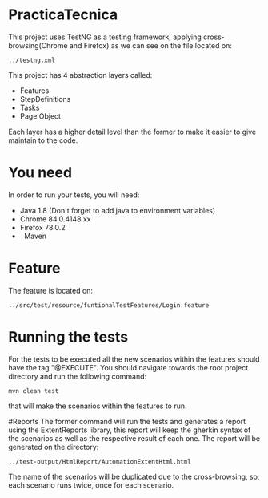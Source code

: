 # PracticaTecnica 

This project uses TestNG as a testing framework, applying cross-browsing(Chrome and Firefox) as we can see on the file located on: 

	../testng.xml


This project has 4 abstraction layers called: 
*	Features
*	StepDefinitions
*	Tasks
*	Page Object

Each layer has a higher detail level than the former to make it easier to give maintain to the code.

# You need
In order to run your tests, you will need:
*	Java 1.8 (Don't forget to add java to environment variables)
*	Chrome 84.0.4148.xx
*	Firefox 78.0.2
*   	Maven

# Feature 
The feature is located on: 

	../src/test/resource/funtionalTestFeatures/Login.feature

# Running the tests
For the tests to be executed all the new scenarios within the features should have the tag "@EXECUTE".
You should navigate towards the root project directory and run the following command:

	mvn clean test

that will make the scenarios within the features to run.

#Reports
The former command will run the tests and generates a report using the ExtentReports library, this report will keep the gherkin syntax of the scenarios as well as the respective result of each one. The report will be generated on the directory:

	../test-output/HtmlReport/AutomationExtentHtml.html

The name of the scenarios will be duplicated due to the cross-browsing, so, each scenario runs twice, once for each scenario.
